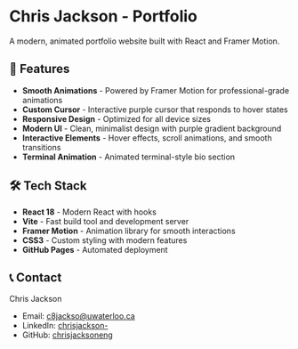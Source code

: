 # Chris Jackson - Portfolio

A modern, animated portfolio website built with React and Framer Motion.

## 🚀 Features

- **Smooth Animations** - Powered by Framer Motion for professional-grade animations
- **Custom Cursor** - Interactive purple cursor that responds to hover states
- **Responsive Design** - Optimized for all device sizes
- **Modern UI** - Clean, minimalist design with purple gradient background
- **Interactive Elements** - Hover effects, scroll animations, and smooth transitions
- **Terminal Animation** - Animated terminal-style bio section

## 🛠️ Tech Stack

- **React 18** - Modern React with hooks
- **Vite** - Fast build tool and development server
- **Framer Motion** - Animation library for smooth interactions
- **CSS3** - Custom styling with modern features
- **GitHub Pages** - Automated deployment

## 📞 Contact

Chris Jackson

- Email: c8jackso@uwaterloo.ca
- LinkedIn: [chrisjackson-](https://www.linkedin.com/in/chrisjackson-/)
- GitHub: [chrisjacksoneng](https://github.com/chrisjacksoneng)

